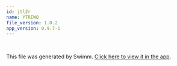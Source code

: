 ```yaml
---
id: jtl2r
name: YTREWQ
file_version: 1.0.2
app_version: 0.9.7-1
---
```




<br/>

This file was generated by Swimm. [Click here to view it in the app](http://localhost:5000/repos/ls4DA2fLasmQuEbT4ipw/docs/jtl2r).